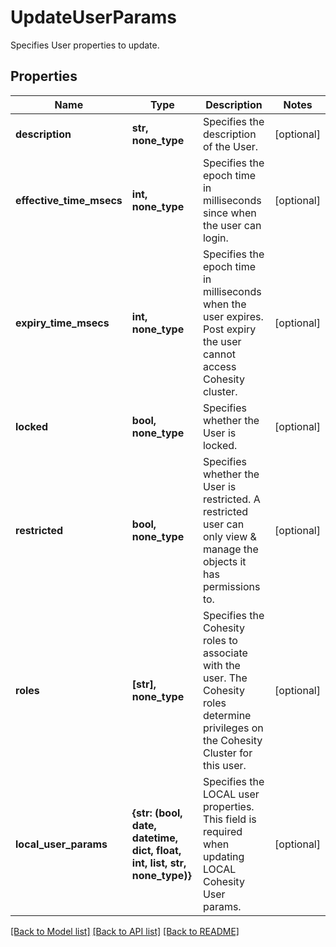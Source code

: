 # UpdateUserParams

Specifies User properties to update.

## Properties
Name | Type | Description | Notes
------------ | ------------- | ------------- | -------------
**description** | **str, none_type** | Specifies the description of the User. | [optional] 
**effective_time_msecs** | **int, none_type** | Specifies the epoch time in milliseconds since when the user can login. | [optional] 
**expiry_time_msecs** | **int, none_type** | Specifies the epoch time in milliseconds when the user expires. Post expiry the user cannot access Cohesity cluster. | [optional] 
**locked** | **bool, none_type** | Specifies whether the User is locked. | [optional] 
**restricted** | **bool, none_type** | Specifies whether the User is restricted. A restricted user can only view &amp; manage the objects it has permissions to. | [optional] 
**roles** | **[str], none_type** | Specifies the Cohesity roles to associate with the user. The Cohesity roles determine privileges on the Cohesity Cluster for this user. | [optional] 
**local_user_params** | **{str: (bool, date, datetime, dict, float, int, list, str, none_type)}** | Specifies the LOCAL user properties. This field is required when updating LOCAL Cohesity User params. | [optional] 

[[Back to Model list]](../README.md#documentation-for-models) [[Back to API list]](../README.md#documentation-for-api-endpoints) [[Back to README]](../README.md)



